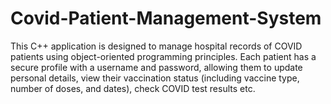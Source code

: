 # Covid-Patient-Management-System
This C++ application is designed to manage hospital records of COVID patients using object-oriented programming principles. Each patient has a secure profile with a username and password, allowing them to update personal details, view their vaccination status (including vaccine type, number of doses, and dates), check COVID test results etc.
